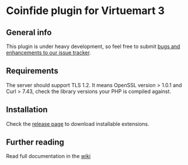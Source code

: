 # Coinfide plugin for Virtuemart 3

## General info

This plugin is under heavy development, so feel free to submit [bugs and enhancements to our issue tracker](https://github.com/coinfide/virtuemart3/issues).

## Requirements

The server should support TLS 1.2. It means OpenSSL version > 1.0.1 and Curl > 7.43, check the library versions your PHP is compiled against.

## Installation

Check the [release page](https://github.com/coinfide/virtuemart3/releases) to download installable extensions.

## Further reading

Read full documentation in the [wiki](https://github.com/coinfide/documentation/wiki)
